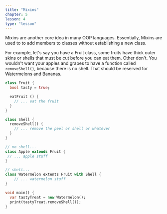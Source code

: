 ```yaml
---
title: "Mixins"
chapter: 5
lesson: 4
type: "lesson"
---
```


Mixins are another core idea in many OOP languages. Essentially, Mixins are used to to add members to classes without establishing a new class.

For example, let's say you have a Fruit class, some fruits have thick outer skins or shells that must be cut before you can eat them. Other don't. You wouldn't want your apples and grapes to have a function called `removeShell()`, because there is no shell. That should be reserved for Watermelons and Bananas.

``` dart
class Fruit {
  bool tasty = true;

  eatFruit () {
    // ... eat the fruit
  }
}

class Shell {
  removeShell() {
    // ... remove the peel or shell or whatever
  }
}

// no shell...
class Apple extends Fruit {
 // ... apple stuff 
}

// shell... 
class Watermelon extents Fruit with Shell {
    // ... watermelon stuff
}

void main() {
  var tastyTreat = new Watermelon();
  print(tastyTreat.removeShell());
}
```